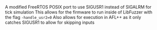 A modified FreeRTOS POSIX port to use SIGUSR1 instead of SIGALRM for tick simulation
This allows for the firmware to run inside of LibFuzzer with the flag `-handle_usr2=0`
Also allows for execution in AFL++ as it only catches SIGUSR1 to allow for skipping inputs